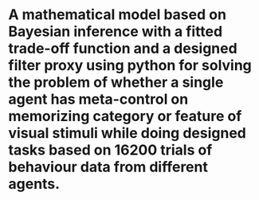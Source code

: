 # A mathematical model based on Bayesian inference with a fitted trade-off function and a designed filter proxy using python for solving the problem of whether a single agent has meta-control on memorizing category or feature of visual stimuli while doing designed tasks based on 16200 trials of behaviour data from different agents.
